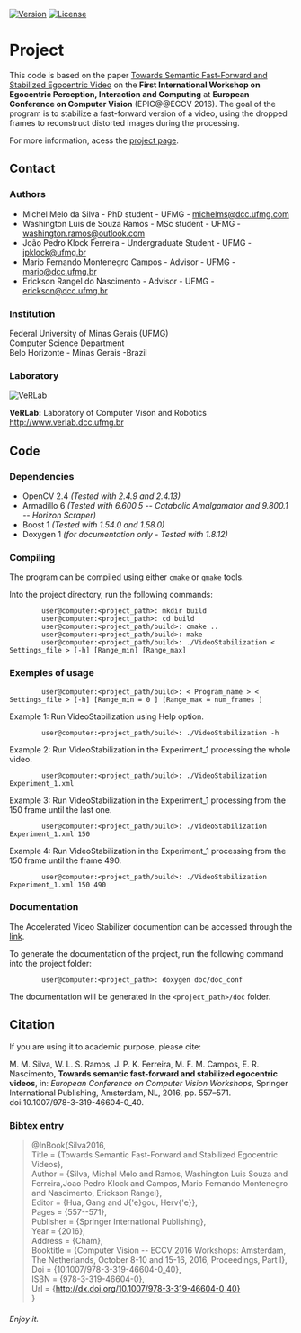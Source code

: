 
[![Version](https://img.shields.io/badge/version-1.0-brightgreen.svg)](http://www.verlab.dcc.ufmg.br/fast-forward-video-based-on-semantic-extraction/#ECCVW2016)
[![License](https://img.shields.io/badge/license-GPL--3.0-blue.svg)](LICENSE)

# Project #

This code is based on the paper [Towards Semantic Fast-Forward and Stabilized Egocentric Video](http://www.verlab.dcc.ufmg.br/semantic-hyperlapse/papers/Final_Draft_ECCVW_2016_Towards_Semantic_Fast_Forward_and_Stabilied_Egocentric_Videos.pdf) on the __First International Workshop on Egocentric Perception, Interaction and Computing__ at __European Conference on Computer Vision__ (EPIC@@ECCV 2016). The goal of the program is to stabilize a fast-forward version of a video, using the dropped frames to reconstruct distorted images during the processing. 

For more information, acess the [project page](http://www.verlab.dcc.ufmg.br/fast-forward-video-based-on-semantic-extraction).

## Contact ##

### Authors ###

* Michel Melo da Silva - PhD student - UFMG - michelms@dcc.ufmg.com
* Washington Luis de Souza Ramos - MSc student - UFMG - washington.ramos@outlook.com
* João Pedro Klock Ferreira - Undergraduate Student - UFMG - jpklock@ufmg.br
* Mario Fernando Montenegro Campos - Advisor - UFMG - mario@dcc.ufmg.br
* Erickson Rangel do Nascimento - Advisor - UFMG - erickson@dcc.ufmg.br

### Institution ###

Federal University of Minas Gerais (UFMG)  
Computer Science Department  
Belo Horizonte - Minas Gerais -Brazil 

### Laboratory ###

![VeRLab](https://www.dcc.ufmg.br/dcc/sites/default/files/public/verlab-logo.png)

__VeRLab:__ Laboratory of Computer Vison and Robotics   
http://www.verlab.dcc.ufmg.br

## Code ##

### Dependencies ###

* OpenCV 2.4 _(Tested with 2.4.9 and 2.4.13)_
* Armadillo 6 _(Tested with 6.600.5 -- Catabolic Amalgamator and 9.800.1 -- Horizon Scraper)_
* Boost 1 _(Tested with 1.54.0 and 1.58.0)_
* Doxygen 1 _(for documentation only - Tested with 1.8.12)_

### Compiling ###

The program can be compiled using either `cmake` or `qmake` tools.

Into the project directory, run the following commands: 

            user@computer:<project_path>: mkdir build 
            user@computer:<project_path>: cd build
            user@computer:<project_path/build>: cmake ..
            user@computer:<project_path/build>: make
            user@computer:<project_path/build>: ./VideoStabilization < Settings_file > [-h] [Range_min] [Range_max]

### Exemples of usage ###

            user@computer:<project_path/build>: < Program_name > < Settings_file > [-h] [Range_min = 0 ] [Range_max = num_frames ]

Example 1: Run VideoStabilization using Help option.

            user@computer:<project_path/build>: ./VideoStabilization -h 

Example 2: Run VideoStabilization in the Experiment_1 processing the whole video. 
            
            user@computer:<project_path/build>: ./VideoStabilization Experiment_1.xml

Example 3: Run VideoStabilization in the Experiment_1 processing from the 150 frame until the last one. 

            user@computer:<project_path/build>: ./VideoStabilization Experiment_1.xml 150 

Example 4: Run VideoStabilization in the Experiment_1 processing from the 150 frame until the frame 490. 

            user@computer:<project_path/build>: ./VideoStabilization Experiment_1.xml 150 490

### Documentation ###

The Accelerated Video Stabilizer documention can be accessed through the [link](http://www.verlab.dcc.ufmg.br/fast-forward-video-based-on-semantic-extraction/doc/acceleratedVideoStabilizer).

To generate the documentation of the project, run the following command into the project folder:

            user@computer:<project_path>: doxygen doc/doc_conf
            
The documentation will be generated in the `<project_path>/doc` folder. 

## Citation ##

If you are using it to academic purpose, please cite: 

M. M. Silva, W. L. S. Ramos, J. P. K. Ferreira, M. F. M. Campos, E. R. Nascimento, __Towards semantic fast-forward and stabilized egocentric videos__, in: _European Conference on Computer Vision Workshops_, Springer International Publishing, Amsterdam, NL, 2016, pp. 557–571. doi:10.1007/978-3-319-46604-0_40.

### Bibtex entry ###

> @InBook{Silva2016,  
>            Title     = {Towards Semantic Fast-Forward and Stabilized Egocentric Videos},  
>            Author    = {Silva, Michel Melo and Ramos, Washington Luis Souza and Ferreira,Joao Pedro Klock and Campos, Mario Fernando Montenegro and Nascimento, Erickson Rangel},  
>            Editor    = {Hua, Gang and J{\'e}gou, Herv{\'e}},  
>            Pages     = {557--571},  
>            Publisher = {Springer International Publishing},  
>            Year      = {2016},  
>            Address   = {Cham},  
>            Booktitle = {Computer Vision -- ECCV 2016 Workshops: Amsterdam, The Netherlands, October 8-10 and 15-16, 2016, Proceedings, Part I},  
>            Doi       = {10.1007/978-3-319-46604-0_40},  
>            ISBN      = {978-3-319-46604-0},  
>            Url       = {http://dx.doi.org/10.1007/978-3-319-46604-0_40}  
> }

###### Enjoy it. ######
